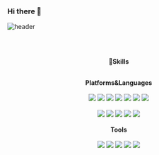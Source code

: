 ### Hi there 👋 

<!--
**sehyeogi360/sehyeogi360** is a ✨ _special_ ✨ repository because its `README.md` (this file) appears on your GitHub profile.

Here are some ideas to get you started:

- 🔭 I’m currently working on ...
- 🌱 I’m currently learning ...
- 👯 I’m looking to collaborate on ...
- 🤔 I’m looking for help with ...
- 💬 Ask me about ...
- 📫 How to reach me: ...
- 😄 Pronouns: ...
- ⚡ Fun fact: ...
-->




![header](https://capsule-render.vercel.app/api?type=cylinder&color=000000&height=150&section=header&text=sehyeogi360&fontColor=ffffff&fontSize=70&animation=fadeIn&fontAlignY=55)

<br><br>
<div align="center">
 💪<b>Skills</b> <br><br>
  
<b>Platforms&Languages</b><br><br>
<img src="https://img.shields.io/badge/JAVA-4479A1?style=flat-square&logo=JAVA&logoColor=white"/>
<img src="https://img.shields.io/badge/HTML5-E34F26?style=flat-square&logo=HTML5&logoColor=white"/>
<img src="https://img.shields.io/badge/CSS3-1572B6?style=flat-square&logo=CSS3&logoColor=white"/>
<img src="https://img.shields.io/badge/JavaScript-F7DF1E?style=flat-square&logo=JavaScript&logoColor=white"/>
<img src="https://img.shields.io/badge/jQuery-0769AD?style=flat-square&logo=jQuery&logoColor=white"/>
<img src="https://img.shields.io/badge/MySQL-4479A1?style=flat-square&logo=MySQL&logoColor=white"/>
<img src="https://img.shields.io/badge/JSP Servlet-232F3E?style=flat-square&logo=JSP Servlet&logoColor=white"/><br><br>
<img src="https://img.shields.io/badge/Spring Boot-6DB33F?style=flat-square&logo=Spring Boot&logoColor=white"/>
<img src="https://img.shields.io/badge/Bootstrap-7952B3?style=flat-square&logo=Bootstrap&logoColor=white"/>
<img src="https://img.shields.io/badge/GitHub-181717?style=flat-square&logo=GitHub&logoColor=white"/>
<img src="https://img.shields.io/badge/amazonaws-232F3E?style=flat-square&logo=amazonaws&logoColor=white"/>
<img src="https://img.shields.io/badge/Apache Tomcat-F8DC75?style=flat-square&logo=Apache Tomcat&logoColor=white"/>
<br><br>
 <b>Tools</b><br><br>
<img src="https://img.shields.io/badge/eclipse-2C2255?style=flat-square&logo=eclipse&logoColor=white"/>
<img src="https://img.shields.io/badge/VisualStudioCode-007ACC?style=flat-square&logo=VisualStudioCode&logoColor=black"/>
<img src="https://img.shields.io/badge/Spring-6DB33F?style=flat-square&logo=Spring&logoColor=black"/>
<img src="https://img.shields.io/badge/GitHub-181717?style=flat-square&logo=GitHub&logoColor=white"/>
<img src="https://img.shields.io/badge/Sourcetree-0052CC?style=flat-square&logo=Sourcetreet&logoColor=black"/>

 
</div>


